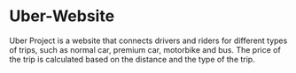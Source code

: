 # Uber-Website
Uber Project is a website that connects drivers and riders for different types of trips, such as normal car, premium car, motorbike and bus. The price of the trip is calculated based on the distance and the type of the trip.
